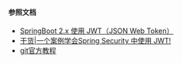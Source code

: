 #### 参照文档

- [SpringBoot 2.x 使用 JWT（JSON Web Token）](https://zhuanlan.zhihu.com/p/80681729?utm_source=wechat_session&utm_medium=social&utm_oi=994923971036426240)
- [干货|一个案例学会Spring Security 中使用 JWT!](https://mp.weixin.qq.com/s?__biz=MzI1NDY0MTkzNQ==&mid=2247485197&idx=1&sn=5f2358b0cdb45da37529f925253f8b76&scene=21#wechat_redirect)
- [git官方教程](https://github.com/jwtk/jjwt)
